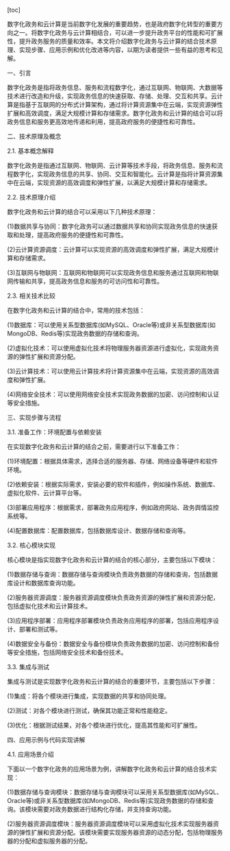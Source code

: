 
[toc]                    
                
                
数字化政务和云计算是当前数字化发展的重要趋势，也是政府数字化转型的重要方向之一。将数字化政务与云计算相结合，可以进一步提升政务平台的性能和可扩展性，提升政务服务的质量和效率。本文将介绍数字化政务与云计算的结合技术原理、实现步骤、应用示例和优化改进等内容，以期为读者提供一些有益的思考和见解。

一、引言

数字化政务是指将政务信息、服务和流程数字化，通过互联网、物联网、大数据等技术进行改造和升级，实现政务信息的快速获取、存储、处理、交互和共享。云计算是指基于互联网的分布式计算架构，通过将计算资源集中在云端，实现资源弹性扩展和高效调度，满足大规模计算和存储需求。数字化政务和云计算的结合可以将政务信息和服务更高效地传递和利用，提高政府服务的便捷性和可靠性。

二、技术原理及概念

2.1. 基本概念解释

数字化政务是指通过互联网、物联网、云计算等技术手段，将政务信息、服务和流程数字化，实现政务信息的共享、协同、交互和智能化。云计算是指将计算资源集中在云端，实现资源的高效调度和弹性扩展，以满足大规模计算和存储需求。

2.2. 技术原理介绍

数字化政务和云计算的结合可以采用以下几种技术原理：

(1)数据共享与协同：数字化政务可以通过数据共享和协同实现政务信息的快速获取和处理，提高政府服务的便捷性和可靠性。

(2)云计算资源调度：云计算可以实现资源的高效调度和弹性扩展，满足大规模计算和存储需求。

(3)互联网与物联网：互联网和物联网可以实现政务信息和服务通过互联网和物联网传输和共享，提高政务信息和服务的可访问性和可靠性。

2.3. 相关技术比较

在数字化政务和云计算的结合中，常用的技术包括：

(1)数据库：可以使用关系型数据库(如MySQL、Oracle等)或非关系型数据库(如MongoDB、Redis等)实现政务数据的存储和查询。

(2)虚拟化技术：可以使用虚拟化技术将物理服务器资源进行虚拟化，实现政务资源的弹性扩展和资源分配。

(3)云计算技术：可以使用云计算技术将计算资源集中在云端，实现资源的高效调度和弹性扩展。

(4)网络安全技术：可以使用网络安全技术实现政务数据的加密、访问控制和认证等安全措施。

三、实现步骤与流程

3.1. 准备工作：环境配置与依赖安装

在实现数字化政务和云计算的结合之前，需要进行以下准备工作：

(1)环境配置：根据具体需求，选择合适的服务器、存储、网络设备等硬件和软件环境。

(2)依赖安装：根据实际需求，安装必要的软件和插件，例如操作系统、数据库、虚拟化软件、云计算平台等。

(3)部署应用程序：根据需求，部署政务应用程序，例如政府网站、政务舆情监控系统等。

(4)配置数据库：配置数据库，包括数据库设计、数据存储和查询等。

3.2. 核心模块实现

核心模块是指实现数字化政务和云计算的结合的核心部分，主要包括以下模块：

(1)数据存储与查询：数据存储与查询模块负责政务数据的存储和查询，包括数据库设计和数据库查询功能。

(2)服务器资源调度：服务器资源调度模块负责政务资源的弹性扩展和资源分配，包括虚拟化技术和云计算技术。

(3)应用程序部署：应用程序部署模块负责政务应用程序的部署，包括应用程序设计、部署和测试等。

(4)数据安全与备份：数据安全与备份模块负责政务数据的加密、访问控制和备份等安全措施，包括网络安全技术和备份技术。

3.3. 集成与测试

集成与测试是实现数字化政务和云计算的结合的重要环节，主要包括以下步骤：

(1)集成：将各个模块进行集成，实现数据的共享和协同处理。

(2)测试：对各个模块进行测试，确保其功能正常和性能稳定。

(3)优化：根据测试结果，对各个模块进行优化，提高其性能和可扩展性。

四、应用示例与代码实现讲解

4.1. 应用场景介绍

下面以一个数字化政务的应用场景为例，讲解数字化政务和云计算的结合技术实现：

(1)数据存储与查询模块：数据存储与查询模块可以采用关系型数据库(如MySQL、Oracle等)或非关系型数据库(如MongoDB、Redis等)实现政务数据的存储和查询。该模块需要对政务数据进行结构化存储，并支持查询功能。

(2)服务器资源调度模块：服务器资源调度模块可以采用虚拟化技术实现服务器资源的弹性扩展和资源分配。该模块需要实现服务器资源的动态分配，包括物理服务器的分配和虚拟服务器的分配。


